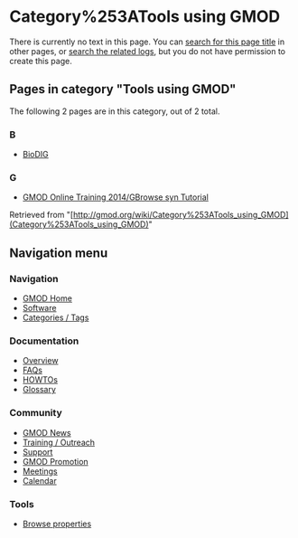 



<span id="top"></span>




# <span dir="auto">Category%253ATools using GMOD</span>











There is currently no text in this page. You can [search for this page
title](Special%253ASearch/Tools_using_GMOD "Special:Search/Tools using GMOD")
in other pages, or <span class="plainlinks"><a
href="http://gmod.org/mediawiki/index.php?title=Special:Log&amp;page=Category%253ATools_using_GMOD"
class="external text" rel="nofollow">search the related logs</a></span>,
but you do not have permission to create this page.




## Pages in category "Tools using GMOD"

The following 2 pages are in this category, out of 2 total.



### B

- [BioDIG](BioDIG.1 "BioDIG")

### G

- [GMOD Online Training 2014/GBrowse syn
  Tutorial](GMOD_Online_Training_2014/GBrowse_syn_Tutorial "GMOD Online Training 2014/GBrowse syn Tutorial")





Retrieved from
"[http://gmod.org/wiki/Category%253ATools_using_GMOD](Category%253ATools_using_GMOD)"





## Navigation menu









### Navigation



- <span id="n-GMOD-Home">[GMOD Home](Main_Page)</span>
- <span id="n-Software">[Software](GMOD_Components)</span>
- <span id="n-Categories-.2F-Tags">[Categories /
  Tags](Categories)</span>




### Documentation



- <span id="n-Overview">[Overview](Overview)</span>
- <span id="n-FAQs">[FAQs](Category%253AFAQ)</span>
- <span id="n-HOWTOs">[HOWTOs](Category%253AHOWTO)</span>
- <span id="n-Glossary">[Glossary](Glossary)</span>




### Community



- <span id="n-GMOD-News">[GMOD News](GMOD_News)</span>
- <span id="n-Training-.2F-Outreach">[Training /
  Outreach](Training_and_Outreach)</span>
- <span id="n-Support">[Support](Support)</span>
- <span id="n-GMOD-Promotion">[GMOD Promotion](GMOD_Promotion)</span>
- <span id="n-Meetings">[Meetings](Meetings)</span>
- <span id="n-Calendar">[Calendar](Calendar)</span>




### Tools

- <span id="t-smwbrowselink"><a href="Special%253ABrowse/Category%253ATools_using_GMOD"
  rel="smw-browse">Browse properties</a></span>





<!-- -->




